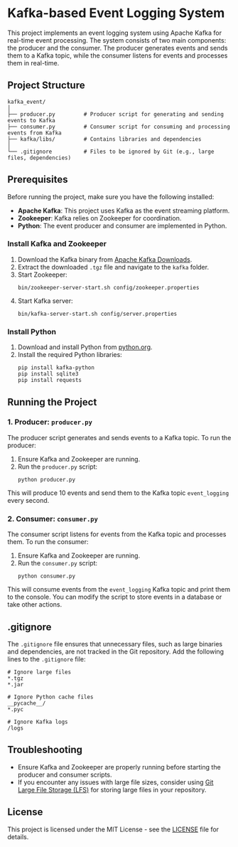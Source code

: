 # Kafka-based Event Logging System

This project implements an event logging system using Apache Kafka for real-time event processing. The system consists of two main components: the producer and the consumer. The producer generates events and sends them to a Kafka topic, while the consumer listens for events and processes them in real-time.

## Project Structure

```
kafka_event/
│
├── producer.py         # Producer script for generating and sending events to Kafka
├── consumer.py         # Consumer script for consuming and processing events from Kafka
├── kafka/libs/         # Contains libraries and dependencies
│
└── .gitignore          # Files to be ignored by Git (e.g., large files, dependencies)
```

## Prerequisites

Before running the project, make sure you have the following installed:

- **Apache Kafka**: This project uses Kafka as the event streaming platform.
- **Zookeeper**: Kafka relies on Zookeeper for coordination.
- **Python**: The event producer and consumer are implemented in Python.

### Install Kafka and Zookeeper

1. Download the Kafka binary from [Apache Kafka Downloads](https://kafka.apache.org/downloads).
2. Extract the downloaded `.tgz` file and navigate to the `kafka` folder.
3. Start Zookeeper:
   ```
   bin/zookeeper-server-start.sh config/zookeeper.properties
   ```
4. Start Kafka server:
   ```
   bin/kafka-server-start.sh config/server.properties
   ```

### Install Python

1. Download and install Python from [python.org](https://www.python.org/downloads/).
2. Install the required Python libraries:
   ```
   pip install kafka-python
   pip install sqlite3
   pip install requests
   ```

## Running the Project

### 1. Producer: `producer.py`

The producer script generates and sends events to a Kafka topic. To run the producer:

1. Ensure Kafka and Zookeeper are running.
2. Run the `producer.py` script:
   ```
   python producer.py
   ```

This will produce 10 events and send them to the Kafka topic `event_logging` every second.

### 2. Consumer: `consumer.py`

The consumer script listens for events from the Kafka topic and processes them. To run the consumer:

1. Ensure Kafka and Zookeeper are running.
2. Run the `consumer.py` script:
   ```
   python consumer.py
   ```

This will consume events from the `event_logging` Kafka topic and print them to the console. You can modify the script to store events in a database or take other actions.

## .gitignore

The `.gitignore` file ensures that unnecessary files, such as large binaries and dependencies, are not tracked in the Git repository. Add the following lines to the `.gitignore` file:

```
# Ignore large files
*.tgz
*.jar

# Ignore Python cache files
__pycache__/
*.pyc

# Ignore Kafka logs
/logs
```

## Troubleshooting

- Ensure Kafka and Zookeeper are properly running before starting the producer and consumer scripts.
- If you encounter any issues with large file sizes, consider using [Git Large File Storage (LFS)](https://git-lfs.github.com) for storing large files in your repository.
  
## License

This project is licensed under the MIT License - see the [LICENSE](LICENSE) file for details.
